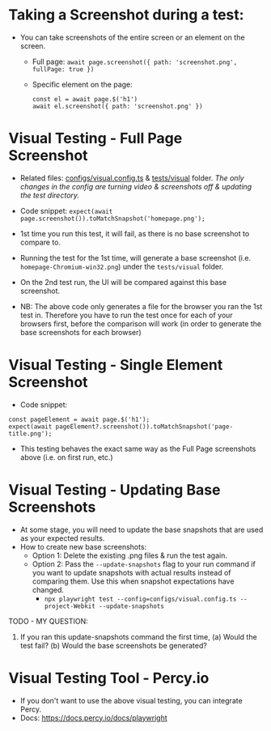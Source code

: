 # Taking a Screenshot during a test:

- You can take screenshots of the entire screen or an element on the screen.

  - Full page: `await page.screenshot({ path: 'screenshot.png', fullPage: true })`
  - Specific element on the page:

    ```
    const el = await page.$('h1')
    await el.screenshot({ path: 'screenshot.png' })
    ```

# Visual Testing - Full Page Screenshot

- Related files: [configs/visual.config.ts](configs/visual.config.ts) & [tests/visual](tests/visual) folder. _The only changes in the config are turning video & screenshots off & updating the test directory._

- Code snippet: `expect(await page.screenshot()).toMatchSnapshot('homepage.png');`

- 1st time you run this test, it will fail, as there is no base screenshot to compare to.
- Running the test for the 1st time, will generate a base screenshot (i.e. `homepage-Chromium-win32.png`) under the `tests/visual` folder.
- On the 2nd test run, the UI will be compared against this base screenshot.

- NB: The above code only generates a file for the browser you ran the 1st test in. Therefore you have to run the test once for each of your browsers first, before the comparison will work (in order to generate the base screenshots for each browser)

# Visual Testing - Single Element Screenshot

- Code snippet:

```
const pageElement = await page.$('h1');
expect(await pageElement?.screenshot()).toMatchSnapshot('page-title.png');
```

- This testing behaves the exact same way as the Full Page screenshots above (i.e. on first run, etc.)

# Visual Testing - Updating Base Screenshots

- At some stage, you will need to update the base snapshots that are used as your expected results.
- How to create new base screenshots:
  - Option 1: Delete the existing .png files & run the test again.
  - Option 2: Pass the `--update-snapshots` flag to your run command if you want to update snapshots with actual results instead of comparing them. Use this when snapshot expectations have changed.
    - `npx playwright test --config=configs/visual.config.ts --project-Webkit --update-snapshots`

TODO - MY QUESTION:

1. If you ran this update-snapshots command the first time,
   (a) Would the test fail?
   (b) Would the base screenshots be generated?

# Visual Testing Tool - Percy.io

- If you don't want to use the above visual testing, you can integrate Percy.
- Docs: https://docs.percy.io/docs/playwright
